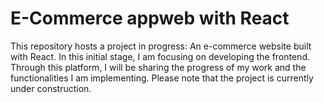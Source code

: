 # E-Commerce appweb with React


This repository hosts a project in progress: 
An e-commerce website built with React. 
In this initial stage, I am focusing on developing the frontend.
Through this platform, I will be sharing the progress of my work and the functionalities I am implementing.
Please note that the project is currently under construction.

